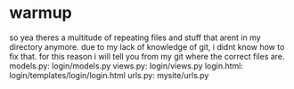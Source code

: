 warmup
======
so yea theres a multitude of repeating files and stuff that arent in my directory anymore. due to my lack of knowledge of git, i didnt know how to fix that. for this reason i will tell you from my git where the correct files are.
models.py: login/models.py
views.py: login/views.py
login.html: login/templates/login/login.html
urls.py: mysite/urls.py
